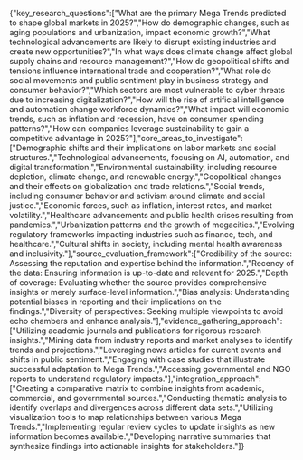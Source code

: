 {"key_research_questions":["What are the primary Mega Trends predicted to shape global markets in 2025?","How do demographic changes, such as aging populations and urbanization, impact economic growth?","What technological advancements are likely to disrupt existing industries and create new opportunities?","In what ways does climate change affect global supply chains and resource management?","How do geopolitical shifts and tensions influence international trade and cooperation?","What role do social movements and public sentiment play in business strategy and consumer behavior?","Which sectors are most vulnerable to cyber threats due to increasing digitalization?","How will the rise of artificial intelligence and automation change workforce dynamics?","What impact will economic trends, such as inflation and recession, have on consumer spending patterns?","How can companies leverage sustainability to gain a competitive advantage in 2025?"],"core_areas_to_investigate":["Demographic shifts and their implications on labor markets and social structures.","Technological advancements, focusing on AI, automation, and digital transformation.","Environmental sustainability, including resource depletion, climate change, and renewable energy.","Geopolitical changes and their effects on globalization and trade relations.","Social trends, including consumer behavior and activism around climate and social justice.","Economic forces, such as inflation, interest rates, and market volatility.","Healthcare advancements and public health crises resulting from pandemics.","Urbanization patterns and the growth of megacities.","Evolving regulatory frameworks impacting industries such as finance, tech, and healthcare.","Cultural shifts in society, including mental health awareness and inclusivity."],"source_evaluation_framework":["Credibility of the source: Assessing the reputation and expertise behind the information.","Recency of the data: Ensuring information is up-to-date and relevant for 2025.","Depth of coverage: Evaluating whether the source provides comprehensive insights or merely surface-level information.","Bias analysis: Understanding potential biases in reporting and their implications on the findings.","Diversity of perspectives: Seeking multiple viewpoints to avoid echo chambers and enhance analysis."],"evidence_gathering_approach":["Utilizing academic journals and publications for rigorous research insights.","Mining data from industry reports and market analyses to identify trends and projections.","Leveraging news articles for current events and shifts in public sentiment.","Engaging with case studies that illustrate successful adaptation to Mega Trends.","Accessing governmental and NGO reports to understand regulatory impacts."],"integration_approach":["Creating a comparative matrix to combine insights from academic, commercial, and governmental sources.","Conducting thematic analysis to identify overlaps and divergences across different data sets.","Utilizing visualization tools to map relationships between various Mega Trends.","Implementing regular review cycles to update insights as new information becomes available.","Developing narrative summaries that synthesize findings into actionable insights for stakeholders."]}